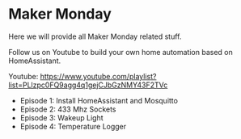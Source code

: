# Maker Monday

Here we will provide all Maker Monday related stuff. 

Follow us on Youtube to build your own home automation based on HomeAssistant.

Youtube: https://www.youtube.com/playlist?list=PLlzpc0FQ9agg4q1gejCJbGzNMY43F2TVc

- Episode 1: Install HomeAssistant and Mosquitto
- Episode 2: 433 Mhz Sockets
- Episode 3: Wakeup Light
- Episode 4: Temperature Logger
